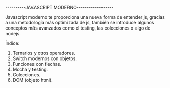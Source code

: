 ----------JAVASCRIPT MODERNO------------------

Javascript moderno te proporciona una nueva forma de entender js, gracias a una metodología más optimizada de js, también se introduce algunos conceptos más avanzados como el testing, las colecciones o algo de nodejs.

Índice:

1. Ternarios y otros operadores.
2. Switch modernos con objetos.
3. Funciones con flechas.
4. Mocha y testing.
5. Colecciones.
6. DOM (objeto html).


